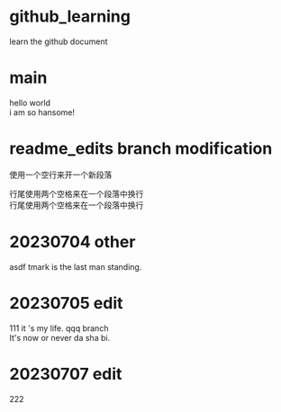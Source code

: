# github_learning
learn the github document

# main
hello world  
i am so hansome!  

# readme_edits branch modification
使用一个空行来开一个新段落

行尾使用两个空格来在一个段落中换行  
行尾使用两个空格来在一个段落中换行  

# 20230704 other
asdf
tmark is the last man standing.

# 20230705 edit
111
it 's my life. qqq branch  
It's now or never
da sha bi.

# 20230707 edit
222
